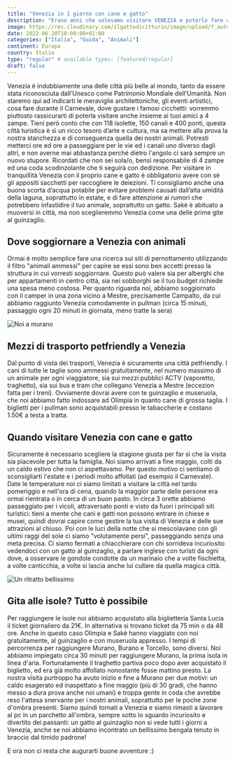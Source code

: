```yaml
---
title: "Venezia in 1 giorno con cane e gatto"
description: "Erano anni che volevamo visitare VENEZIA e poterlo fare con Olimpia e Sakè è stato veramente emozionante. Un tour decisamente diverso dai soliti, in una città davvero PETFRIENDLY"
image: https://res.cloudinary.com/ilgattodicitturin/image/upload/f_auto,q_auto,w_800,dpr_auto/v1655741328/Articoli/venezia_1_2_qhbppl.jpg
date: 2022-06-20T10:09:00+01:00
categories: ["Italia", "Guida", "Animali"]
continent: Europa
country: Italia
type: "regular" # available types: [featured/regular]
draft: false
---
```


Venezia è indubbiamente una delle città più belle al mondo, tanto da essere stata riconosciuta dall’Unesco come Patrimonio Mondiale dell’Umanità. Non staremo qui ad indicarti le meraviglie architettoniche, gli eventi artistici, cosa fare durante il Carnevale, dove gustare i famosi cicchetti: vorremmo piuttosto rassicurarti di poterla visitare anche insieme ai tuoi amici a 4 zampe. 
Tieni però conto che con 118 isolette, 150 canali e 400 ponti, questa città turistica è sì un ricco tesoro d’arte e cultura, ma sa mettere alla prova la nostra stanchezza e di conseguenza quella dei nostri animali.
Potresti metterci ore ed ore a passeggiare per le vie ed i canali uno diverso dagli altri, e non averne mai abbastanza perché dietro l'angolo ci sarà sempre un nuovo stupore. Ricordati che non sei sola/o, bensì responsabile di 4 zampe ed una coda scodinzolante che ti seguirà con dedizione. 
Per visitare in tranquillità Venezia con il proprio cane e gatto è obbligatorio avere con sè gli appositi sacchetti per raccogliere le deiezioni. Ti consigliamo anche una buona scorta d’acqua potabile per evitare problemi causati dall’alta umidità della laguna, soprattutto in estate, e di fare attenzione ai rumori che potrebbero infastidire il tuo animale, soprattutto un gatto. Sakè è abituato a muoversi in città, ma non sceglieremmo Venezia come una delle prime gite al guinzaglio. 

## Dove soggiornare a Venezia con animali
Ormai è molto semplice fare una ricerca sui siti di pernottamento utilizzando il filtro "animali ammessi" per capire se essi sono ben accetti presso la struttura in cui vorresti soggiornare. Questo può valere sia per alberghi che per appartamenti in centro città, sia nei sobborghi se il tuo budget richiede una spesa meno costosa. 
Per quanto riguarda noi, abbiamo soggiornato con il camper in una zona vicino a Mestre, precisamente Campalto, da cui abbiamo raggiunto Venezia comodamente in pullman (circa 15 minuti, passaggio ogni 20 minuti in giornata, meno tratte la sera)

![Noi a murano](https://res.cloudinary.com/ilgattodicitturin/image/upload/f_auto,q_auto,w_800,dpr_auto/v1655741328/Articoli/venezia_1_3_kgg5vs.jpg "murano")

## Mezzi di trasporto petfriendly a Venezia
Dal punto di vista dei trasporti, Venezia è sicuramente una città petfriendly. I cani di tutte le taglie sono ammessi gratuitamente, nel numero massimo di un animale per ogni viaggiatore, sia sui mezzi pubblici ACTV (vaporetto, traghetto), sia sui bus e tram che collegano Venezia a Mestre (eccezion fatta per i treni). Ovviamente dovrai avere con te guinzaglio e museruola, che noi abbiamo fatto indossare ad Olimpia in quanto cane di grossa taglia.
I biglietti per i pullman sono acquistabili presso le tabaccherie e costano 1.50€ a testa a tratta.

## Quando visitare Venezia con cane e gatto 
Sicuramente è necessario scegliere la stagione giusta per far sì che la visita sia piacevole per tutta la famiglia. Noi siamo arrivati a fine maggio, colti da un caldo estivo che non ci aspettavamo. Per questo motivo ci sentiamo di sconsigliarti l'estate e i periodi molto affollati (ad esempio il Carnevale). Date le temperature noi ci siamo limitati a visitare la città nel tardo pomeriggio e nell'ora di cena, quando la maggior parte delle persone era ormai rientrata o in cerca di un buon pasto. 
In circa 3 orette abbiamo passeggiato per i vicoli, attraversato ponti e visto da fuori i principali siti turistici: tieni a mente che cani e gatti non possono entrare in chiese e musei, quindi dovrai capire come gestire la tua visita di Venezia e delle sue attrazioni al chiuso.
Poi con le luci della notte che si mescolavano con gli ultimi raggi del sole ci siamo "volutamente persi", passeggiando senza una meta precisa. Ci siamo fermati a chiacchierare con chi sorrideva incuriosito vedendoci con un gatto al guinzaglio, a parlare inglese con turisti da ogni dove, a osservare le gondole condotte da un marinaio che a volte fischietta, a volte canticchia, a volte si lascia anche lui cullare da quella magica città.

![Un ritratto bellissimo](https://res.cloudinary.com/ilgattodicitturin/image/upload/f_auto,q_auto,w_800,dpr_auto/v1655741327/Articoli/venezia_1_1_bkvemq.jpg "Un ritratto di sakè")

## Gita alle isole? Tutto è possibile
Per raggiungere le isole noi abbiamo acquistato alla biglietteria Santa Lucia il ticket giornaliero da 21€. In alternativa si trovano ticket da 75 min o da 48 ore. Anche in questo caso Olimpia e Sakè hanno viaggiato con noi gratuitamente, al guinzaglio e con museruola appresso.
I tempi di percorrenza per raggiungere Murano, Burano e Torcello, sono diversi. Noi abbiamo impiegato circa 30 minuti per raggiungere Murano, la prima isola in linea d'aria. Fortunatamente il traghetto partiva poco dopo aver acquistato il biglietto, ed era già molto affollato nonostante fosse mattino presto. 
La nostra visita purtroppo ha avuto inizio e fine a Murano per due motivi: un caldo esagerato ed inaspettato a fine maggio (più di 30 gradi, che hanno messo a dura prova anche noi umani) e troppa gente in coda che avrebbe reso l'attesa snervante per i nostri animali, soprattutto per le poche zone d'ombra presenti. 
Siamo quindi tornati a Venezia e siamo rimasti a lavorare al pc in un parchetto all'ombra, sempre sotto lo sguardo incuriosito e divertito dei passanti: un gatto al guinzaglio non si vede tutti i giorni a Venezia, anche se noi abbiamo incontrato un bellissimo bengala tenuto in braccio dal timido padrone!  

E ora non ci resta che augurarti buone avventure :) 